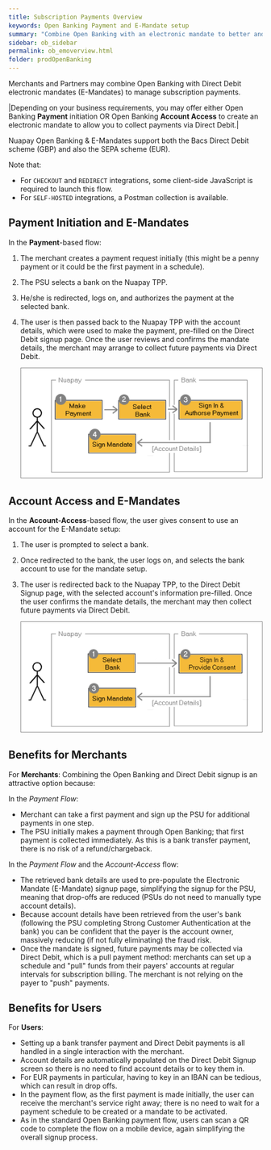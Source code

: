 ```yaml
---
title: Subscription Payments Overview
keywords: Open Banking Payment and E-Mandate setup
summary: "Combine Open Banking with an electronic mandate to better and more seamlessly manage subscription payments."
sidebar: ob_sidebar
permalink: ob_emoverview.html
folder: prodOpenBanking
---
```


Merchants and Partners may combine Open Banking with Direct Debit electronic mandates (E-Mandates) to manage subscription payments.

|Depending on your business requirements, you may offer either Open Banking **Payment** initiation OR Open Banking **Account Access** to create an electronic mandate to allow you to collect payments via Direct Debit.|

Nuapay Open Banking & E-Mandates support both the Bacs Direct Debit scheme (GBP) and also the SEPA scheme (EUR).

Note that:

* For `CHECKOUT` and `REDIRECT` integrations, some client-side JavaScript is required to launch this flow.
* For `SELF-HOSTED` integrations, a Postman collection is available.

## Payment Initiation and E-Mandates

In the **Payment**-based flow:

1. The merchant creates a payment request initially (this might be a penny payment or it could be the first payment in a schedule).
1. The PSU selects a bank on the Nuapay TPP.
1. He/she is redirected, logs on, and authorizes the payment at the selected bank.
1. The user is then passed back to the Nuapay TPP with the account details, which were used to make the payment, pre-filled on the Direct Debit signup page.
   Once the user reviews and confirms the mandate details, the merchant may arrange to collect future payments via Direct Debit.

   <img src="images/ob_emand_pisFlow.png">

## Account Access and E-Mandates

In the **Account-Access**-based flow, the user gives consent to use an account for the E-Mandate setup:

1. The user is prompted to select a bank.
1. Once redirected to the bank, the user logs on, and selects the bank account to use for the mandate setup.
1. The user is redirected back to the Nuapay TPP, to the Direct Debit Signup page, with the selected account's information pre-filled.
   Once the user confirms the mandate details, the merchant may then collect future payments via Direct Debit.   

   <img src="images/ob_emand_aisFlow.png">



## Benefits for Merchants

For **Merchants**:
Combining the Open Banking and Direct Debit signup is an attractive option because:

In the *Payment Flow*:
* Merchant can take a first payment and sign up the PSU for additional payments in one step.
* The PSU initially makes a payment through Open Banking; that first payment is collected immediately. As this is a bank transfer payment, there is no risk of a refund/chargeback.

In the *Payment Flow* and the *Account-Access* flow:

* The retrieved bank details are used to pre-populate the Electronic Mandate (E-Mandate) signup page, simplifying the signup for the PSU, meaning that drop-offs are reduced (PSUs do not need to manually type account details).
* Because account details have been retrieved from the user's bank (following the PSU completing Strong Customer Authentication at the bank) you can be confident that the payer is the account owner, massively reducing (if not fully eliminating) the fraud risk.
* Once the mandate is signed, future payments may be collected via Direct Debit, which is a pull payment method: merchants can set up a schedule and "pull" funds from their payers' accounts at regular intervals for subscription billing. The merchant is not relying on the payer to "push" payments.

## Benefits for Users

For **Users**:
* Setting up a bank transfer payment and Direct Debit payments is all handled in a single interaction with the merchant.
* Account details are automatically populated on the Direct Debit Signup screen so there is no need to find account details or to key them in.
* For EUR payments in particular, having to key in an IBAN can be tedious, which can result in drop offs.
* In the payment flow, as the first payment is made initially, the user can receive the merchant's service right away; there is no need to wait for a payment schedule to be created or a mandate to be activated. 
* As in the standard Open Banking payment flow, users can scan a QR code to complete the flow on a mobile device, again simplifying the overall signup process.
